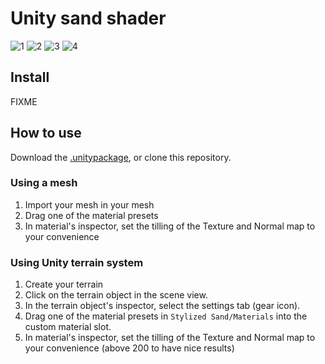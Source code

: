 # Unity sand shader

![1](https://imgur.com/TDDnZBj.png)
![2](https://imgur.com/6PDGZVg.png)
![3](https://imgur.com/taV19ln.png)
![4](https://imgur.com/zWL4BCb.png)

## Install

FIXME

## How to use

Download the [.unitypackage](https://github.com/AnzyGit/Unity-sand-shader/raw/main/Release/Anzy%20sand%20shader.unitypackage), or clone this repository.

### Using a mesh

1. Import your mesh in your mesh
2. Drag one of the material presets
3. In material's inspector, set the tilling of the Texture and Normal map to your convenience

### Using Unity terrain system

1. Create your terrain
2. Click on the terrain object in the scene view.
3. In the terrain object's inspector, select the settings tab (gear icon).
5. Drag one of the material presets in `Stylized Sand/Materials` into the custom material slot.
6. In material's inspector, set the tilling of the Texture and Normal map to your convenience (above 200 to have nice results)

